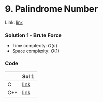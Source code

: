 # 9. Palindrome Number
Link: [link](https://leetcode.com/problems/palindrome-number/)

### Solution 1 - Brute Force
* Time complexity: $O(n)$
* Space complexity: $O(1)$

### Code
||Sol 1|
|-|-|
|C|[link](./sol_1/main.c)|
|C++|[link](./sol_1/main.cpp)|